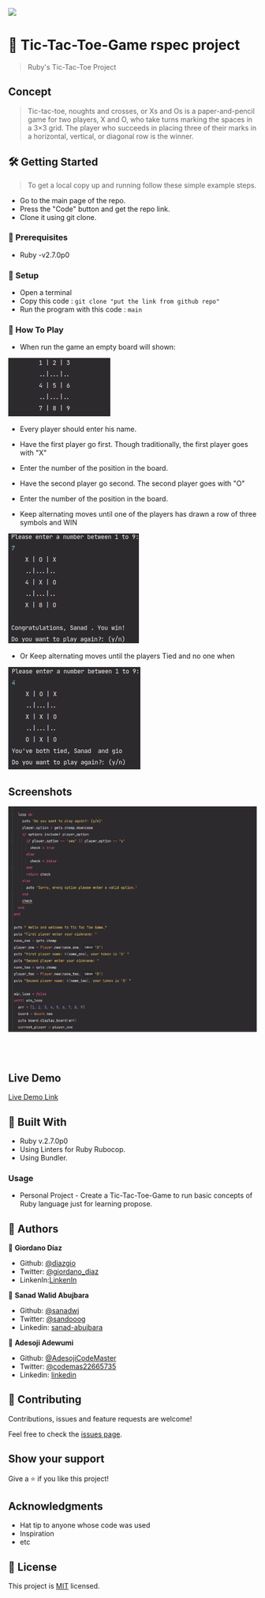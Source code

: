 ![](https://img.shields.io/badge/Microverse-blueviolet)

# 🧐 Tic-Tac-Toe-Game rspec project

> Ruby's Tic-Tac-Toe Project

## Concept
> Tic-tac-toe, noughts and crosses, or Xs and Os is a paper-and-pencil game for two players, X and O, who take turns marking the spaces in a 3×3 grid. The player who succeeds in placing three of their marks in a horizontal, vertical, or diagonal row is the winner.
 

## 🛠 Getting Started

> To get a local copy up and running follow these simple example steps.

- Go to the main page of the repo.
- Press the "Code" button and get the repo link.
- Clone it using git clone.

### 📝 Prerequisites

- Ruby -v2.7.0p0

### 📝 Setup

 - Open a terminal
 - Copy this code : 
        ```
        git clone "put the link from github repo"
        ```
- Run the program with this code :
        ```
        main
        ```
### 📝 How To Play
   - When run the game an empty board will shown:
    
   ![screenshot](./lib/screenshot/board.png)
   
   - Every player should enter his name.
   
   - Have the first player go first. Though traditionally, the first player goes with "X"
    
   - Enter the number of the position in the board.
    
   - Have the second player go second. The second player goes with "O"
   
   - Enter the number of the position in the board.
   
   - Keep alternating moves until one of the players has drawn a row of three symbols and WIN
   
    
  ![screenshot](./lib/screenshot/win.png) 
  
   - Or Keep alternating moves until the players Tied and no one when 
  
    
  ![screenshot](./lib/screenshot/tied.png) 


## Screenshots
    
 ![screenshot](./lib/screenshot/screenshot1.png)
        
 <br>      
 <br>  

 ## Live Demo
 
 [Live Demo Link](https://repl.it/@Sanadwj/PriceyCurlyAlphatest#main.rb)
 
 ## 🔧 Built With
 
 - Ruby v.2.7.0p0
 - Using Linters for Ruby Rubocop.
 - Using Bundler.

### Usage

- Personal Project - Create a Tic-Tac-Toe-Game to run basic concepts of Ruby language just for learning propose.

## 👤 Authors

👤 **Giordano Díaz**

- Github: [@diazgio](https://github.com/diazgio)
- Twitter: [@giordano_diaz](https://twitter.com/giordano_diaz)
- LinkenIn:[LinkenIn](www.linkedin.com/in/Giordano-Diaz)

👤 **Sanad Walid Abujbara**

- Github: [@sanadwj](https://github.com/sanadwj)
- Twitter: [@sandooog](https://twitter.com/sandooog)
- Linkedin: [sanad-abujbara](https://linkedin.com/in/sanad-abujbara)

👤 **Adesoji Adewumi**
- Github: [@AdesojiCodeMaster](https://github.com/AdesojiCodeMaster) 
- Twitter: [@codemas22665735](https://twitter.com/codemas22665735) 
- Linkedin: [linkedin](https://www.linkedin.com/in/adesoji-adewumi-7752aba5)

## 🤝 Contributing

Contributions, issues and feature requests are welcome!

Feel free to check the [issues page](issues/).

## Show your support

Give a ⭐️ if you like this project!

## Acknowledgments

- Hat tip to anyone whose code was used
- Inspiration
- etc

## 📝 License

This project is [MIT](lic.url) licensed.
